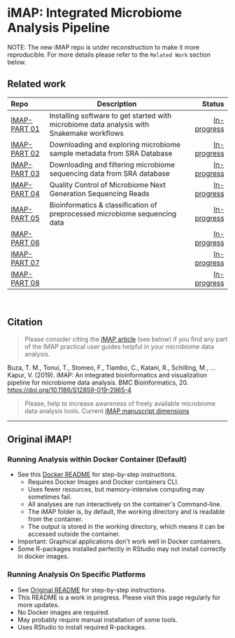 # iMAP: Integrated Microbiome Analysis Pipeline


NOTE: The new iMAP repo is under reconstruction to make it more reproducible. For more details please refer to the `Related Work` section below.

## Related work


| Repo | Description | Status |
|:-----------------------|----------------------------------|--------------:|
| [IMAP-PART 01](https://github.com/tmbuza/imap-software-requirements/) | Installing software to get started with microbiome data analysis with Snakemake workflows | [In-progress](https://tmbuza.github.io/imap-software-requirements/) |
| [IMAP-PART 02](https://github.com/tmbuza/imap-sample-metadata/) | Downloading and exploring microbiome sample metadata from SRA Database | [In-progress](https://tmbuza.github.io/imap-sample-metadata/) |
| [IMAP-PART 03](https://github.com/tmbuza/imap-download-sra-reads/) | Downloading and filtering microbiome sequencing data from SRA database | [In-progress](https://tmbuza.github.io/imap-download-sra-reads/) |
| [IMAP-PART 04](https://github.com/tmbuza/imap-read-quality-control/) | Quality Control of Microbiome Next Generation Sequencing Reads | [In-progress](https://tmbuza.github.io/imap-read-quality-control/) |
| [IMAP-PART 05](https://github.com/tmbuza/imap-bioinformatics-analysis/) | Bioinformatics & classification of preprocessed microbiome sequencing data | [In-progress](https://tmbuza.github.io/imap-bioinformatics-analysis/) |
| [IMAP-PART 06](https://github.com/tmbuza//) |  | [In-progress](https://tmbuza.github.io//) |
| [IMAP-PART 07](https://github.com/tmbuza//) |  | [In-progress](https://tmbuza.github.io//) |
| [IMAP-PART 08](https://github.com/tmbuza//) |  | [In-progress](https://tmbuza.github.io//) |

<br>

## Citation
> Please consider citing the [iMAP article](https://rdcu.be/b5iVj) (see below) if you find any part of the IMAP practical user guides helpful in your microbiome data analysis.

Buza, T. M., Tonui, T., Stomeo, F., Tiambo, C., Katani, R., Schilling, M., … Kapur, V. (2019). iMAP: An integrated bioinformatics and visualization pipeline for microbiome data analysis. BMC Bioinformatics, 20. https://doi.org/10.1186/S12859-019-2965-4

> Please, help to increase awareness of freely available microbiome data analysis tools.
Current [iMAP manuscript dimensions](https://badge.dimensions.ai/details/id/pub.1117740326)


<hr>


## Original iMAP!

### Running Analysis within Docker Container (Default)
* See this [Docker README](https://github.com/tmbuza/iMAP/blob/master/README0.md) for step-by-step instructions.
	* Requires Docker Images and Docker containers CLI.
	* Uses fewer resources, but memory-intensive computing may sometimes fail.
	* All analyses are run interactively on the container's Command-line.
	* The iMAP folder is, by default, the working directory and is readable from the container.
	* The output is stored in the working directory, which means it can be accessed outside the container.
* Important: Graphical applications don't work well in Docker containers. 
* Some R-packages installed perfectly in RStudio may not install correctly in docker images.


### Running Analysis On Specific Platforms
* See [Original README](https://github.com/tmbuza/iMAP/blob/master/_README.md) for step-by-step instructions.
* This README is a work in progress. Please visit this page regularly for more updates.
* No Docker images are required.
* May probably require manual installation of some tools.
* Uses RStudio to install required R-packages.

